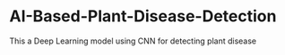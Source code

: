 # AI-Based-Plant-Disease-Detection
This a Deep Learning model using CNN for detecting plant disease 
